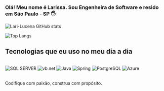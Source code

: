 ### Olá! Meu nome é Larissa. Sou Engenheira de Software e resido em São Paulo - SP 🖐️
![Lari-Lucena GitHub stats](https://github-readme-stats.vercel.app/api?username=Lari-Lucena&show_icons=true&theme=dracula)

![Top Langs](https://github-readme-stats.vercel.app/api/top-langs/?username=Lari-Lucena)

## Tecnologias que eu uso no meu dia a dia

<div style="display: inline_block"><br/>
    <img aling="center" alt="SQL SERVER" src="https://img.shields.io/badge/Microsoft_SQL_Server-CC2927?style=for-the-badge&logo=microsoft-sql-server&logoColor=white">
     <img aling="center" alt="vb.net" src="https://img.shields.io/badge/.NET-5C2D91?style=for-the-badge&logo=.net&logoColor=white">
      <img aling="center" alt="Java" src="https://img.shields.io/badge/Java-ED8B00?style=for-the-badge&logo=openjdk&logoColor=white">
       <img aling="center" alt="Spring" src="https://img.shields.io/badge/Spring-6DB33F?style=for-the-badge&logo=spring&logoColor=white">
       <img aling="center" alt="PostgreSQL" src="https://img.shields.io/badge/PostgreSQL-316192?style=for-the-badge&logo=postgresql&logoColor=white">
       <img aling="center" alt="Azure" src="https://img.shields.io/badge/Microsoft_Azure-0089D6?style=for-the-badge&logo=microsoft-azure&logoColor=white">
</div><br/>

Codifique com paixão, construa com propósito.
